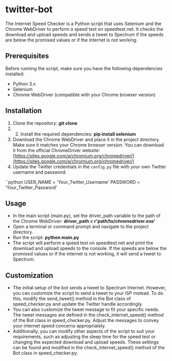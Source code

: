 # twitter-bot

The Internet Speed Checker is a Python script that uses Selenium and the Chrome WebDriver to perform a speed test on speedtest.net. It checks the download and upload speeds and sends a tweet to Spectrum if the speeds are below the promised values or if the internet is not working.

## Prerequisites

Before running the script, make sure you have the following dependencies installed:

- Python 3.x
- Selenium
- Chrome WebDriver (compatible with your Chrome browser version)

## Installation

1. Clone the repository: **git clone <repository-url>**
2. 2. Install the required dependencies: **pip install selenium**
3. Download the Chrome WebDriver and place it in the project directory. Make sure it matches your Chrome browser version. You can download it from the official ChromeDriver website: [https://sites.google.com/a/chromium.org/chromedriver/](https://sites.google.com/a/chromium.org/chromedriver/)
4. Update the Twitter credentials in the `config.py` file with your own Twitter username and password:

``python
USER_NAME = 'Your_Twitter_Username'
PASSWORD = 'Your_Twitter_Password'

## Usage

- In the main script (main.py), set the driver_path variable to the path of the Chrome WebDriver: **driver_path = r'path/to/chromedriver.exe'**
- Open a terminal or command prompt and navigate to the project directory.
- Run the script: **python main.py**
- The script will perform a speed test on speedtest.net and print the download and upload speeds to the console. If the speeds are below the promised values or if the internet is not working, it will send a tweet to Spectrum.

## Customization

- The initial setup of the bot sends a tweet to Spectrum Internet. However, you can customize the script to send a tweet to your ISP instead. To do this, modify the send_tweet() method in the Bot class of speed_checker.py and update the Twitter handle accordingly.
- You can also customize the tweet message to fit your specific needs. The tweet messages are defined in the check_internet_speed() method of the Bot class in speed_checker.py. Adjust the messages to convey your internet speed concerns appropriately.
- Additionally, you can modify other aspects of the script to suit your requirements, such as adjusting the sleep time for the speed test or changing the expected download and upload speeds. These settings can be found and modified in the check_internet_speed() method of the Bot class in speed_checker.py. 
